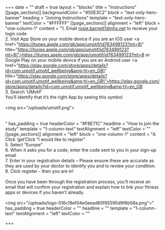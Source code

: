 +++
date = ""
draft = true
layout = "blocks"
title = "Instructions"
[[page_sections]]
backgroundColor = "#50E3C2"
block = "text-only-hero-banner"
heading = "Joining Instructions"
template = "text-only-hero-banner"
textColor = "#FFFFFF"
[[page_sections]]
alignment = "left"
block = "one-column-1"
content = "1. Email rosie.barnett1@nhs.net to receive your login code<br>2. Visit App Store on your mobile device if you are an IOS user <a href=\"https://itunes.apple.com/gb/app/umotif/id763499123?mt=8\" title=\"https://itunes.apple.com/gb/app/umotif/id763499123?mt=8\">https://itunes.apple.com/gb/app/umotif/id763499123?mt=8</a> or Google Play on your mobile device if you are an Android user <a href=\"https://play.google.com/store/apps/details?id=com.umotif.umotif_wellbeing&amp;hl=en_GB\" title=\"https://play.google.com/store/apps/details?id=com.umotif.umotif_wellbeing&amp;hl=en_GB\">https://play.google.com/store/apps/details?id=com.umotif.umotif_wellbeing&amp;hl=en_GB</a>  <br>3. Search ‘UMotif’<br>You’ll identify that it’s the right App by seeing this symbol<br><br><img src=\"/uploads/umotif.png\"><br><br><br>"
has_padding = true
headerColor = "#F8E71C"
headline = "How to join the study"
template = "1-column-text"
textAlignment = "left"
textColor = ""
[[page_sections]]
alignment = "left"
block = "one-column-1"
content = "4. Click ‘get’Click “I would like to register”<br>5. Select “Europe” <br>6. When it asks you for a code, enter the code sent to you in your sign-up email<br>7. Enter in your registration details – Please ensure these are accurate as they are used by your doctor to identify you and to review your condition.<br>8. Click register - then you are in!<br><br>Once you have been through the registration process, you’ll receive an email that will confirm your registration and explain how to link your fitness apps or devices if you haven’t already.<br><br><img src=\"/uploads/logo-516c18ef04e0eead60f85595d9f8b56a.png\">"
has_padding = true
headerColor = ""
headline = ""
template = "1-column-text"
textAlignment = "left"
textColor = ""

+++
